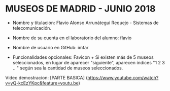 MUSEOS DE MADRID - JUNIO 2018
==============================

+ Nombre y titulación: Flavio Alonso Arrunátegui Requejo - Sistemas de telecomunicación.

+ Nombre de su cuenta en el laboratorio del alumno: flavio

+ Nombre de usuario en GitHub: imfar

+ Funcionalidades opcionales: Favicon + Si existen más de 5 museos seleccionados, 
en lugar de aparecer "siguiente", aparecen índices "1 2 3 .. " según sea la cantidad
de museos seleccionados.

Video demostracion: [PARTE BASICA] (https://www.youtube.com/watch?v=yQ-kcEzYKpc&feature=youtu.be)
